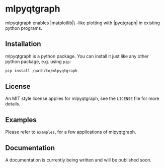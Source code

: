 # mlpyqtgraph

mlpyqtgraph enables |matplotlib|\ -like plotting with |pyqtgraph| in existing
python programs.

## Installation

mlpyqtgraph is a python package. You can install it just like any other python
package, e.g. using ``pip``:

``` bash
pip install /path/to/mlpyqtgraph
```

## License

An MIT style license applies for mlpyqtgraph, see the ``LICENSE`` file for more
details.

## Examples

Please refer to ``examples``, for a few applications of mlpyqtgraph.

## Documentation

A documentation is currently being written and will be published soon.

